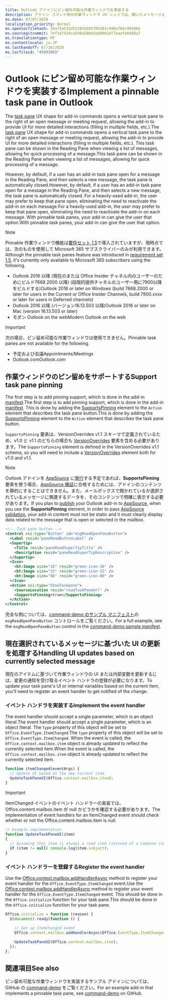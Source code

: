 ```yaml
---
title: Outlook アドインにピン留め可能な作業ウィンドウを実装する
description: アドイン コマンド用の作業ウィンドウ UX シェイプは、開いたメッセージまたは会議出席依頼の右側に縦方向の作業ウィンドウを開きます。アドインは、このウィンドウを使用することで、より詳細な対話式操作に対応した UI を提供できようになります。
ms.date: 07/07/2020
localization_priority: Normal
ms.openlocfilehash: 39af3a532d553835b02709301c998a78dc9958bb
ms.sourcegitcommit: 7ef14753dce598a5804dad8802df7aaafe046da7
ms.translationtype: MT
ms.contentlocale: ja-JP
ms.lasthandoff: 07/10/2020
ms.locfileid: "45093869"
---
```

# <a name="implement-a-pinnable-task-pane-in-outlook"></a><span data-ttu-id="b638a-103">Outlook にピン留め可能な作業ウィンドウを実装する</span><span class="sxs-lookup"><span data-stu-id="b638a-103">Implement a pinnable task pane in Outlook</span></span>

<span data-ttu-id="b638a-104">The [task pane](add-in-commands-for-outlook.md#launching-a-task-pane) UX shape for add-in commands opens a vertical task pane to the right of an open message or meeting request, allowing the add-in to provide UI for more detailed interactions (filling in multiple fields, etc.).</span><span class="sxs-lookup"><span data-stu-id="b638a-104">The [task pane](add-in-commands-for-outlook.md#launching-a-task-pane) UX shape for add-in commands opens a vertical task pane to the right of an open message or meeting request, allowing the add-in to provide UI for more detailed interactions (filling in multiple fields, etc.).</span></span> <span data-ttu-id="b638a-105">This task pane can be shown in the Reading Pane when viewing a list of messages, allowing for quick processing of a message.</span><span class="sxs-lookup"><span data-stu-id="b638a-105">This task pane can be shown in the Reading Pane when viewing a list of messages, allowing for quick processing of a message.</span></span>

<span data-ttu-id="b638a-106">However, by default, if a user has an add-in task pane open for a message in the Reading Pane, and then selects a new message, the task pane is automatically closed.</span><span class="sxs-lookup"><span data-stu-id="b638a-106">However, by default, if a user has an add-in task pane open for a message in the Reading Pane, and then selects a new message, the task pane is automatically closed.</span></span> <span data-ttu-id="b638a-107">For a heavily-used add-in, the user may prefer to keep that pane open, eliminating the need to reactivate the add-in on each message.</span><span class="sxs-lookup"><span data-stu-id="b638a-107">For a heavily-used add-in, the user may prefer to keep that pane open, eliminating the need to reactivate the add-in on each message.</span></span> <span data-ttu-id="b638a-108">With pinnable task panes, your add-in can give the user that option.</span><span class="sxs-lookup"><span data-stu-id="b638a-108">With pinnable task panes, your add-in can give the user that option.</span></span>

> [!NOTE]
> <span data-ttu-id="b638a-109">Pinnable 作業ウィンドウ機能は[要件セット 1.5](../reference/objectmodel/requirement-set-1.5/outlook-requirement-set-1.5.md)で導入されていますが、現時点では、次のものを使用して Microsoft 365 サブスクライバーのみが利用できます。</span><span class="sxs-lookup"><span data-stu-id="b638a-109">Although the pinnable task panes feature was introduced in [requirement set 1.5](../reference/objectmodel/requirement-set-1.5/outlook-requirement-set-1.5.md), it's currently only available to Microsoft 365 subscribers using the following.</span></span>
> - <span data-ttu-id="b638a-110">Outlook 2016 以降 (現在のまたは Office Insider チャネル内のユーザーのためにビルド7668.2000 以降) (段階的提供チャネルのユーザー用に7900以降をビルドする)</span><span class="sxs-lookup"><span data-stu-id="b638a-110">Outlook 2016 or later on Windows (build 7668.2000 or later for users in the Current or Office Insider Channels, build 7900.xxxx or later for users in Deferred channels)</span></span>
> - <span data-ttu-id="b638a-111">Outlook 2016 以降 (バージョン16.13.503 以降)</span><span class="sxs-lookup"><span data-stu-id="b638a-111">Outlook 2016 or later on Mac (version 16.13.503 or later)</span></span>
> - <span data-ttu-id="b638a-112">モダン Outlook on the web</span><span class="sxs-lookup"><span data-stu-id="b638a-112">Modern Outlook on the web</span></span>

> [!IMPORTANT]
> <span data-ttu-id="b638a-113">次の場合、ピン留め可能な作業ウィンドウは使用できません。</span><span class="sxs-lookup"><span data-stu-id="b638a-113">Pinnable task panes are not available for the following.</span></span>
> - <span data-ttu-id="b638a-114">予定および会議</span><span class="sxs-lookup"><span data-stu-id="b638a-114">Appointments/Meetings</span></span>
> - <span data-ttu-id="b638a-115">Outlook.com</span><span class="sxs-lookup"><span data-stu-id="b638a-115">Outlook.com</span></span>

## <a name="support-task-pane-pinning"></a><span data-ttu-id="b638a-116">作業ウィンドウのピン留めをサポートする</span><span class="sxs-lookup"><span data-stu-id="b638a-116">Support task pane pinning</span></span>

<span data-ttu-id="b638a-117">The first step is to add pinning support, which is done in the add-in [manifest](manifests.md).</span><span class="sxs-lookup"><span data-stu-id="b638a-117">The first step is to add pinning support, which is done in the add-in [manifest](manifests.md).</span></span> <span data-ttu-id="b638a-118">This is done by adding the [SupportsPinning](../reference/manifest/action.md#supportspinning) element to the `Action` element that describes the task pane button.</span><span class="sxs-lookup"><span data-stu-id="b638a-118">This is done by adding the [SupportsPinning](../reference/manifest/action.md#supportspinning) element to the `Action` element that describes the task pane button.</span></span>

<span data-ttu-id="b638a-119">`SupportsPinning` 要素は、VersionOverrides v1.1 スキーマで定義されているため、v1.0 と v1.1 のどちらの場合も [VersionOverrides](../reference/manifest/versionoverrides.md) 要素を含める必要があります。</span><span class="sxs-lookup"><span data-stu-id="b638a-119">The `SupportsPinning` element is defined in the VersionOverrides v1.1 schema, so you will need to include a [VersionOverrides](../reference/manifest/versionoverrides.md) element both for v1.0 and v1.1.</span></span>

> [!NOTE]
> <span data-ttu-id="b638a-120">Outlook アドインを [AppSource](https://appsource.microsoft.com) に[発行](../publish/publish.md)する予定であれば、**SupportsPinning** 要素を使う場合、[AppSource 検証](/legal/marketplace/certification-policies)に合格するためには、アドインのコンテンツを静的にすることはできません。また、メールボックスで開かれているか選択されているメッセージに関連するデータを、そのコンテンツで明確に表示する必要があります。</span><span class="sxs-lookup"><span data-stu-id="b638a-120">If you plan to [publish](../publish/publish.md) your Outlook add-in to [AppSource](https://appsource.microsoft.com), when you use the **SupportsPinning** element, in order to pass [AppSource validation](/legal/marketplace/certification-policies), your add-in content must not be static and it must clearly display data related to the message that is open or selected in the mailbox.</span></span>

```xml
<!-- Task pane button -->
<Control xsi:type="Button" id="msgReadOpenPaneButton">
  <Label resid="paneReadButtonLabel" />
  <Supertip>
    <Title resid="paneReadSuperTipTitle" />
    <Description resid="paneReadSuperTipDescription" />
  </Supertip>
  <Icon>
    <bt:Image size="16" resid="green-icon-16" />
    <bt:Image size="32" resid="green-icon-32" />
    <bt:Image size="80" resid="green-icon-80" />
  </Icon>
  <Action xsi:type="ShowTaskpane">
    <SourceLocation resid="readTaskPaneUrl" />
    <SupportsPinning>true</SupportsPinning>
  </Action>
</Control>
```

<span data-ttu-id="b638a-121">完全な例については、[command-demo のサンプル マニフェスト](https://github.com/OfficeDev/outlook-add-in-command-demo/blob/master/command-demo-manifest.xml)の `msgReadOpenPaneButton` コントロールをご覧ください。</span><span class="sxs-lookup"><span data-stu-id="b638a-121">For a full example, see the `msgReadOpenPaneButton` control in the [command-demo sample manifest](https://github.com/OfficeDev/outlook-add-in-command-demo/blob/master/command-demo-manifest.xml).</span></span>

## <a name="handling-ui-updates-based-on-currently-selected-message"></a><span data-ttu-id="b638a-122">現在選択されているメッセージに基づいた UI の更新を処理する</span><span class="sxs-lookup"><span data-stu-id="b638a-122">Handling UI updates based on currently selected message</span></span>

<span data-ttu-id="b638a-123">現在のアイテムに基づいて作業ウィンドウの UI または内部変数を更新するには、変更の通知を受け取るイベント ハンドラの登録が必要になります。</span><span class="sxs-lookup"><span data-stu-id="b638a-123">To update your task pane's UI or internal variables based on the current item, you'll need to register an event handler to get notified of the change.</span></span>

### <a name="implement-the-event-handler"></a><span data-ttu-id="b638a-124">イベント ハンドラを実装する</span><span class="sxs-lookup"><span data-stu-id="b638a-124">Implement the event handler</span></span>

<span data-ttu-id="b638a-125">The event handler should accept a single parameter, which is an object literal.</span><span class="sxs-lookup"><span data-stu-id="b638a-125">The event handler should accept a single parameter, which is an object literal.</span></span> <span data-ttu-id="b638a-126">The `type` property of this object will be set to `Office.EventType.ItemChanged`.</span><span class="sxs-lookup"><span data-stu-id="b638a-126">The `type` property of this object will be set to `Office.EventType.ItemChanged`.</span></span> <span data-ttu-id="b638a-127">When the event is called, the `Office.context.mailbox.item` object is already updated to reflect the currently selected item.</span><span class="sxs-lookup"><span data-stu-id="b638a-127">When the event is called, the `Office.context.mailbox.item` object is already updated to reflect the currently selected item.</span></span>

```js
function itemChanged(eventArgs) {
  // Update UI based on the new current item
  UpdateTaskPaneUI(Office.context.mailbox.item);
}
```

> [!IMPORTANT]
> <span data-ttu-id="b638a-128">ItemChanged イベントのイベント ハンドラーの実装では、Office.content.mailbox.item が null かどうかを確認する必要があります。</span><span class="sxs-lookup"><span data-stu-id="b638a-128">The implementation of event handlers for an ItemChanged event should check whether or not the Office.content.mailbox.item is null.</span></span>
>
> ```js
> // Example implementation
> function UpdateTaskPaneUI(item)
> {
>   // Assuming that item is always a read item (instead of a compose item).
>   if (item != null) console.log(item.subject);
> }
> ```

### <a name="register-the-event-handler"></a><span data-ttu-id="b638a-129">イベント ハンドラーを登録する</span><span class="sxs-lookup"><span data-stu-id="b638a-129">Register the event handler</span></span>

<span data-ttu-id="b638a-130">Use the [Office.context.mailbox.addHandlerAsync](../reference/objectmodel/preview-requirement-set/office.context.mailbox.md#methods) method to register your event handler for the `Office.EventType.ItemChanged` event.</span><span class="sxs-lookup"><span data-stu-id="b638a-130">Use the [Office.context.mailbox.addHandlerAsync](../reference/objectmodel/preview-requirement-set/office.context.mailbox.md#methods) method to register your event handler for the `Office.EventType.ItemChanged` event.</span></span> <span data-ttu-id="b638a-131">This should be done in the `Office.initialize` function for your task pane.</span><span class="sxs-lookup"><span data-stu-id="b638a-131">This should be done in the `Office.initialize` function for your task pane.</span></span>

```js
Office.initialize = function (reason) {
  $(document).ready(function () {

    // Set up ItemChanged event
    Office.context.mailbox.addHandlerAsync(Office.EventType.ItemChanged, itemChanged);

    UpdateTaskPaneUI(Office.context.mailbox.item);
  });
};
```

## <a name="see-also"></a><span data-ttu-id="b638a-132">関連項目</span><span class="sxs-lookup"><span data-stu-id="b638a-132">See also</span></span>

<span data-ttu-id="b638a-133">ピン留め可能な作業ウィンドウを実装するサンプル アドインについては、GitHub の [command-demo](https://github.com/OfficeDev/outlook-add-in-command-demo) をご覧ください。</span><span class="sxs-lookup"><span data-stu-id="b638a-133">For an example add-in that implements a pinnable task pane, see [command-demo](https://github.com/OfficeDev/outlook-add-in-command-demo) on GitHub.</span></span>
